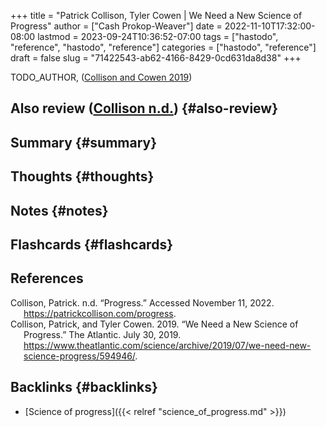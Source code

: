 +++
title = "Patrick Collison, Tyler Cowen | We Need a New Science of Progress"
author = ["Cash Prokop-Weaver"]
date = 2022-11-10T17:32:00-08:00
lastmod = 2023-09-24T10:36:52-07:00
tags = ["hastodo", "reference", "hastodo", "reference"]
categories = ["hastodo", "reference"]
draft = false
slug = "71422543-ab62-4166-8429-0cd631da8d38"
+++

TODO_AUTHOR, (<a href="#citeproc_bib_item_2">Collison and Cowen 2019</a>)


## Also review (<a href="#citeproc_bib_item_1">Collison n.d.</a>) {#also-review}


## Summary {#summary}


## Thoughts {#thoughts}


## Notes {#notes}


## Flashcards {#flashcards}

## References

<style>.csl-entry{text-indent: -1.5em; margin-left: 1.5em;}</style><div class="csl-bib-body">
  <div class="csl-entry"><a id="citeproc_bib_item_1"></a>Collison, Patrick. n.d. “Progress.” Accessed November 11, 2022. <a href="https://patrickcollison.com/progress">https://patrickcollison.com/progress</a>.</div>
  <div class="csl-entry"><a id="citeproc_bib_item_2"></a>Collison, Patrick, and Tyler Cowen. 2019. “We Need a New Science of Progress.” The Atlantic. July 30, 2019. <a href="https://www.theatlantic.com/science/archive/2019/07/we-need-new-science-progress/594946/">https://www.theatlantic.com/science/archive/2019/07/we-need-new-science-progress/594946/</a>.</div>
</div>


## Backlinks {#backlinks}

-   [Science of progress]({{< relref "science_of_progress.md" >}})
